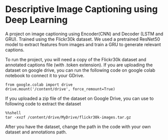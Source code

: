 # Descriptive Image Captioning using Deep Learning
A project on image captioning using Encoder(CNN) and Decoder (LSTM and GRU). Trained using the Flickr30k dataset.
We used a pretrained ResNet50 model to extract features from images and train a GRU to generate relevant captions.

To run the project, you will need a copy of the Flickr30k dataset and annotated captions file (with .token extension).
If you are uploading the dataset on google drive, you can run the following code on google colab notebook to connect it to your GDrive.

```
from google.colab import drive
drive.mount('/content/drive', force_remount=True)
```

If you uploaded a zip file of the dataset on Google Drive, you can use to following code to extract the dataset

```
%%shell
tar -xvzf /content/drive/MyDrive/flickr30k-images.tar.gz
```

After you have the dataset, change the path in the code with your own dataset and annotations path.
